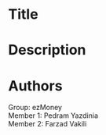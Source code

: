 # Title
# Description 
# Authors 
  Group: ezMoney\
  Member 1: Pedram Yazdinia \
  Member 2: Farzad Vakili
